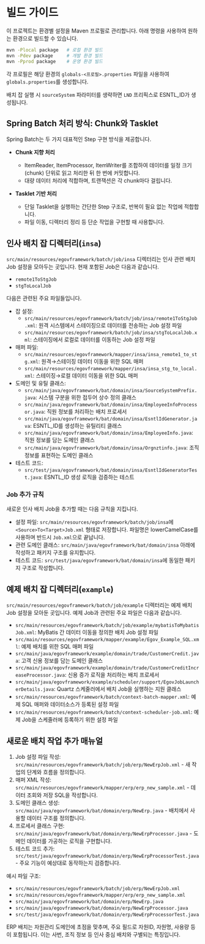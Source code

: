 # 빌드 가이드

이 프로젝트는 환경별 설정을 Maven 프로필로 관리합니다. 아래 명령을 사용하여 원하는 환경으로 빌드할 수 있습니다.

```bash
mvn -Plocal package   # 로컬 환경 빌드
mvn -Pdev package     # 개발 환경 빌드
mvn -Pprod package    # 운영 환경 빌드
```

각 프로필은 해당 환경의 `globals-<프로필>.properties` 파일을 사용하여 `globals.properties`를 생성합니다.

배치 잡 실행 시 `sourceSystem` 파라미터를 생략하면 `LND` 프리픽스로 ESNTL_ID가 생성됩니다.

## Spring Batch 처리 방식: Chunk와 Tasklet

Spring Batch는 두 가지 대표적인 Step 구현 방식을 제공합니다.

- **Chunk 지향 처리**
  - ItemReader, ItemProcessor, ItemWriter를 조합하여 데이터를 일정 크기(chunk) 단위로 읽고 처리한 뒤 한 번에 커밋합니다.
  - 대량 데이터 처리에 적합하며, 트랜잭션은 각 chunk마다 걸립니다.

- **Tasklet 기반 처리**
  - 단일 Tasklet을 실행하는 간단한 Step 구조로, 반복이 필요 없는 작업에 적합합니다.
  - 파일 이동, 디렉터리 정리 등 단순 작업을 구현할 때 사용합니다.

## 인사 배치 잡 디렉터리(`insa`)

`src/main/resources/egovframework/batch/job/insa` 디렉터리는 인사 관련 배치 Job 설정을 모아두는 곳입니다. 현재 포함된 Job은 다음과 같습니다.

- `remote1ToStgJob`
- `stgToLocalJob`

다음은 관련된 주요 파일들입니다.

- 잡 설정:
  - `src/main/resources/egovframework/batch/job/insa/remote1ToStgJob.xml`: 원격 시스템에서 스테이징으로 데이터를 전송하는 Job 설정 파일
  - `src/main/resources/egovframework/batch/job/insa/stgToLocalJob.xml`: 스테이징에서 로컬로 데이터를 이동하는 Job 설정 파일
- 매퍼 파일:
  - `src/main/resources/egovframework/mapper/insa/insa_remote1_to_stg.xml`: 원격→스테이징 데이터 이동을 위한 SQL 매퍼
  - `src/main/resources/egovframework/mapper/insa/insa_stg_to_local.xml`: 스테이징→로컬 데이터 이동을 위한 SQL 매퍼
- 도메인 및 유틸 클래스:
  - `src/main/java/egovframework/bat/domain/insa/SourceSystemPrefix.java`: 시스템 구분을 위한 접두어 상수 정의 클래스
  - `src/main/java/egovframework/bat/domain/insa/EmployeeInfoProcessor.java`: 직원 정보를 처리하는 배치 프로세서
  - `src/main/java/egovframework/bat/domain/insa/EsntlIdGenerator.java`: ESNTL_ID를 생성하는 유틸리티 클래스
  - `src/main/java/egovframework/bat/domain/insa/EmployeeInfo.java`: 직원 정보를 담는 도메인 클래스
  - `src/main/java/egovframework/bat/domain/insa/Orgnztinfo.java`: 조직 정보를 표현하는 도메인 클래스
- 테스트 코드:
  - `src/test/java/egovframework/bat/domain/insa/EsntlIdGeneratorTest.java`: ESNTL_ID 생성 로직을 검증하는 테스트

### Job 추가 규칙

새로운 인사 배치 Job을 추가할 때는 다음 규칙을 지킵니다.

- 설정 파일: `src/main/resources/egovframework/batch/job/insa`에 `<Source>To<Target>Job.xml` 형태로 저장합니다. 파일명은 lowerCamelCase를 사용하며 반드시 `Job.xml`으로 끝납니다.
- 관련 도메인 클래스: `src/main/java/egovframework/bat/domain/insa` 아래에 작성하고 패키지 구조를 유지합니다.
- 테스트 코드: `src/test/java/egovframework/bat/domain/insa`에 동일한 패키지 구조로 작성합니다.

## 예제 배치 잡 디렉터리(`example`)

`src/main/resources/egovframework/batch/job/example` 디렉터리는 예제 배치 Job 설정을 모아둔 곳입니다. 예제 Job과 관련된 주요 파일은 다음과 같습니다.

- `src/main/resources/egovframework/batch/job/example/mybatisToMybatisJob.xml`: MyBatis 간 데이터 이동을 정의한 배치 Job 설정 파일
- `src/main/resources/egovframework/mapper/example/Egov_Example_SQL.xml`: 예제 배치를 위한 SQL 매퍼 파일
- `src/main/java/egovframework/example/domain/trade/CustomerCredit.java`: 고객 신용 정보를 담는 도메인 클래스
- `src/main/java/egovframework/example/domain/trade/CustomerCreditIncreaseProcessor.java`: 신용 증가 로직을 처리하는 배치 프로세서
- `src/main/java/egovframework/example/scheduler/support/EgovJobLauncherDetails.java`: Quartz 스케줄러에서 배치 Job을 실행하는 지원 클래스
- `src/main/resources/egovframework/batch/context-batch-mapper.xml`: 예제 SQL 매퍼와 데이터소스가 등록된 설정 파일
- `src/main/resources/egovframework/batch/context-scheduler-job.xml`: 예제 Job을 스케줄러에 등록하기 위한 설정 파일

## 새로운 배치 작업 추가 매뉴얼

1. Job 설정 파일 작성: `src/main/resources/egovframework/batch/job/erp/NewErpJob.xml` - 새 작업의 단계와 흐름을 정의합니다.
2. 매퍼 XML 작성: `src/main/resources/egovframework/mapper/erp/erp_new_sample.xml` - 데이터 조회와 저장 SQL을 작성합니다.
3. 도메인 클래스 생성: `src/main/java/egovframework/bat/domain/erp/NewErp.java` - 배치에서 사용할 데이터 구조를 정의합니다.
4. 프로세서 클래스 구현: `src/main/java/egovframework/bat/domain/erp/NewErpProcessor.java` - 도메인 데이터를 가공하는 로직을 구현합니다.
5. 테스트 코드 추가: `src/test/java/egovframework/bat/domain/erp/NewErpProcessorTest.java` - 주요 기능이 예상대로 동작하는지 검증합니다.

예시 파일 구조:

- `src/main/resources/egovframework/batch/job/erp/NewErpJob.xml`
- `src/main/resources/egovframework/mapper/erp/erp_new_sample.xml`
- `src/main/java/egovframework/bat/domain/erp/NewErp.java`
- `src/main/java/egovframework/bat/domain/erp/NewErpProcessor.java`
- `src/test/java/egovframework/bat/domain/erp/NewErpProcessorTest.java`

ERP 배치는 자원관리 도메인에 초점을 맞추며, 주요 필드로 자원ID, 자원명, 사용량 등이 포함됩니다. 이는 사번, 조직 정보 등 인사 중심 배치와 구별되는 특징입니다.

